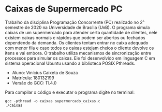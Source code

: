 # Caixas de Supermercado PC
Trabalho da disciplina Programação Concorrente (PC) realizado no 2° semestre de 2020 na Universidade de Brasília (UnB).
O programa simula caixas de um supermercado para atender certa quantidade de clientes, nele existem caixas normais e rápidos que podem ser abertos ou fechados dependendo da demanda. Os clientes tentam entrar no caixa adequado com menor fila e caso todos os caixas estejam cheios o cliente devolve os itens e vai embora.
O trabalho utiliza mecanismos de sincronização entre processos para simular os caixas. Ele foi desenvolvido em linguagem C em sistema operacional Ubuntu usando a biblioteca POSIX Pthreads.
- Aluno: Vinícius Caixeta de Souza
- Matrícula: 180132199
- Versão do GCC: 11.4.0

Para compilar o código e executar o programa digite no terminal:
```
gcc -pthread -o caixas supermercado_caixas.c
./caixas
```